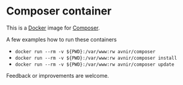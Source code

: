# Composer container

This is a [Docker](http://www.docker.com) image for [Composer](https://getcomposer.org).

A few examples how to run these containers
- ```docker run --rm -v ${PWD}:/var/www:rw avnir/composer```
- ```docker run --rm -v ${PWD}:/var/www:rw avnir/composer install```
- ```docker run --rm -v ${PWD}:/var/www:rw avnir/composer update```

Feedback or improvements are welcome.